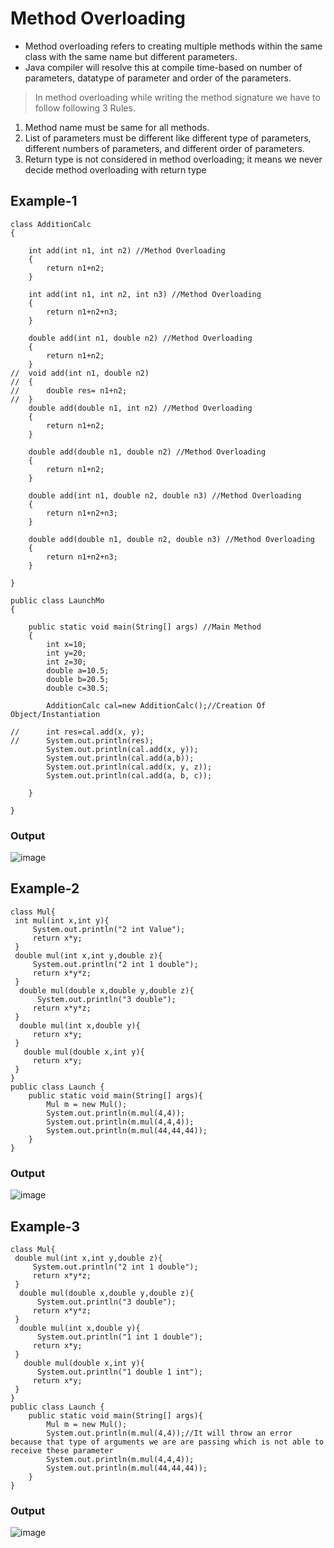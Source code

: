 # Method Overloading
- Method overloading refers to creating multiple methods within the same class with the same name but different parameters.
- Java compiler will resolve this at compile time-based on number of parameters, datatype of parameter and order of the parameters. 
> In method overloading while writing the method signature we have to follow following 3 Rules.
1. Method name must be same for all methods.
2. List of parameters must be different like different type of parameters, different numbers of parameters, and different order of parameters.
3. Return type is not considered in method overloading; it means we never decide method overloading with return type
## Example-1
```
class AdditionCalc
{

	int add(int n1, int n2) //Method Overloading
	{
		return n1+n2;
	}
	
	int add(int n1, int n2, int n3) //Method Overloading
	{
		return n1+n2+n3;
	}
	
	double add(int n1, double n2) //Method Overloading
	{
		return n1+n2;
	}
//	void add(int n1, double n2)
//	{
//		double res= n1+n2;
//	}
	double add(double n1, int n2) //Method Overloading
	{
		return n1+n2;
	}
	
	double add(double n1, double n2) //Method Overloading
	{
		return n1+n2;
	}

	double add(int n1, double n2, double n3) //Method Overloading
	{
		return n1+n2+n3;
	}
	
	double add(double n1, double n2, double n3) //Method Overloading
	{
		return n1+n2+n3;
	}
	
}

public class LaunchMo 
{

	public static void main(String[] args) //Main Method
	{
		int x=10;
		int y=20;
		int z=30;
		double a=10.5;
		double b=20.5;
		double c=30.5;
		
		AdditionCalc cal=new AdditionCalc();//Creation Of Object/Instantiation
		
//		int res=cal.add(x, y);
//		System.out.println(res);
		System.out.println(cal.add(x, y));
		System.out.println(cal.add(a,b));
		System.out.println(cal.add(x, y, z));
		System.out.println(cal.add(a, b, c));
		
	}

}
```
### Output
![image](https://github.com/user-attachments/assets/5b438ca5-7eb0-446d-9830-33dc43280edf)

## Example-2
```
class Mul{
 int mul(int x,int y){
     System.out.println("2 int Value");
     return x*y;
 } 
 double mul(int x,int y,double z){
     System.out.println("2 int 1 double");
     return x*y*z;
 }
  double mul(double x,double y,double z){
      System.out.println("3 double");
     return x*y*z;
 }
  double mul(int x,double y){
     return x*y;
 } 
   double mul(double x,int y){
     return x*y;
 } 
}
public class Launch {
    public static void main(String[] args){
        Mul m = new Mul();
        System.out.println(m.mul(4,4));
        System.out.println(m.mul(4,4,4));
        System.out.println(m.mul(44,44,44));
    }
}
```
### Output
![image](https://github.com/user-attachments/assets/7b175fca-191b-40d2-a572-6d4d5bd1e8fc)

## Example-3
```
class Mul{
 double mul(int x,int y,double z){
     System.out.println("2 int 1 double");
     return x*y*z;
 }
  double mul(double x,double y,double z){
      System.out.println("3 double");
     return x*y*z;
 }
  double mul(int x,double y){
      System.out.println("1 int 1 double");
     return x*y;
 } 
   double mul(double x,int y){
      System.out.println("1 double 1 int");
     return x*y;
 } 
}
public class Launch {
    public static void main(String[] args){
        Mul m = new Mul();
        System.out.println(m.mul(4,4));//It will throw an error because that type of arguments we are are passing which is not able to receive these parameter
        System.out.println(m.mul(4,4,4));
        System.out.println(m.mul(44,44,44));
    }
}
```
### Output
![image](https://github.com/user-attachments/assets/672686bd-368b-407e-95ec-99db3b58e494)

